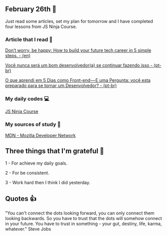 ## February 26th :pushpin:

Just read some articles, set my plan for tomorrow and I have completed four lessons from JS Ninja Course.  

### Article that I read :newspaper:

[Don’t worry, be happy: How to build your future tech career in 5 simple steps. - (en)](https://medium.freecodecamp.org/dont-worry-be-happy-how-to-build-your-future-tech-career-in-5-simple-steps-5a4e759793db)

[Você nunca será um bom desenvolvedor(a) se continuar fazendo isso - (pt-br)](https://medium.com/@danilodev.silva/voc%C3%AA-nunca-ser%C3%A1-um-bom-desenvolvedor-se-continuar-fazendo-isso-c3dfc11b0029)

[O que aprendi em 5 Dias como Front-end — E uma Pergunta: você esta preparado para se tornar um Desenvolvedor? - (pt-br)](https://medium.com/trainingcenter/o-que-aprendi-em-5-dias-como-front-end-voc%C3%AA-esta-preparado-para-se-tornar-um-desenvolvedor-deb2e573651)

### My daily codes :computer:

[JS Ninja Course](https://github.com/matheusmazeto/curso-javascript-ninja)

### My sources of study :scroll:

[MDN - Mozilla Developer Network](https://developer.mozilla.org/pt-BR/docs/Web/JavaScript/)

## Three things that I'm grateful :pray:

1 - For achieve my daily goals.

2 - For be consistent.

3 - Work hard then I think I did yesterday.

## Quotes :thumbsup:

"You can't connect the dots looking forward, you can only connect them looking backwards. So you have to trust that the dots will somehow connect in your future. You have to trust in something - your gut, destiny, life, karma, whatever." Steve Jobs